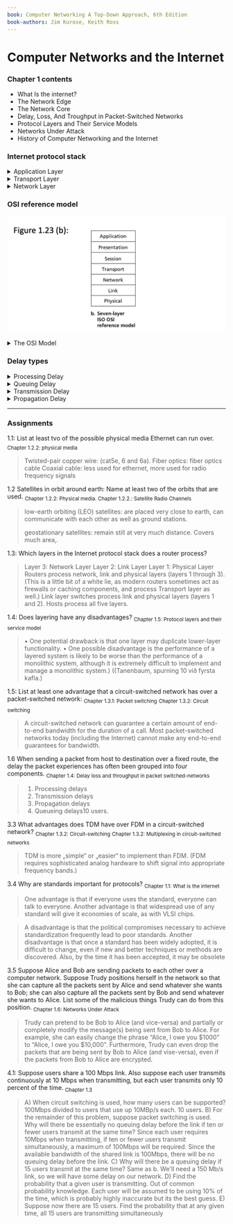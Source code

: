 ```yaml
---
book: Computer Networking A Top-Down Approach, 6th Edition
book-authors: Jim Kurose, Keith Ross
---
```


# Computer Networks and the Internet

### Chapter 1 contents
* What Is the internet?
* The Network Edge
* The Network Core
* Delay, Loss, And Troughput in Packet-Switched Networks
* Protocol Layers and Their Service Models
* Networks Under Attack
* History of Computer Networking and the Internet

### Internet protocol stack



<details closed>
<summary>Application Layer</summary>
The application layer is where network applications and their application-layer protocols reside. The Internet’s application layer includes many protocols, such as the HTTP protocol (which provides for Web document request and transfer), SMTP (which provides for the transfer of e-mail messages), and FTP (which provides for the transfer of files between two end systems). We’ll see that certain network functions, such as the translation of human-friendly names for Internet end systems like www.ietf.org to a 32-bit network address, are also done with the help of a specific application-layer protocol, namely, the domain name system (DNS). We’ll see in Chapter 2 that it is very easy to create and deploy our own new application-layer protocols. An application-layer protocol is distributed over multiple end systems, with the application in one end system using the protocol to exchange packets of information with the application in another end system. We’ll refer to this packet of information at the application layer as a message. 
</details>

<details closed>
<summary>Transport Layer</summary>
The Internet’s transport layer transports application-layer messages between application endpoints. In the Internet there are two transport protocols, TCP and UDP, either of which can transport application-layer messages. TCP provides a connection-oriented service to its applications. This service includes guaranteed delivery of application-layer messages to the destination and flow control (that is, sender/receiver speed matching). TCP also breaks long messages into shorter segments and provides a congestion-control mechanism, so that a source throttles its transmission rate when the network is congested. The UDP protocol provides a connectionless service to its applications. This is a no-frills service that provides no reliability, no flow control, and no congestion control. In this book, we’ll refer to a transport-layer packet as a segment.
</details>

 

<details closed>
<summary>Network Layer</summary>
The Internet’s network layer is responsible for moving network-layer packets known as datagrams from one host to another. The Internet transport-layer protocol (TCP or UDP) in a source host passes a transport-layer segment and a destination address to the network layer, just as you would give the postal service a letter with a destination address. The network layer then provides the service of delivering the segment to the transport layer in the destination host. The Internet’s network layer includes the celebrated IP Protocol, which defines the fields in the datagram as well as how the end systems and routers act on these fields. There is only one IP protocol, and all Internet components that have a network layer must run the IP protocol. The Internet’s network layer also contains routing protocols that determine the routes that datagrams take between sources and destinations. The Internet has many routing protocols. As we saw in Section 1.3, the Internet is a network of networks, and within a network, the network administrator can run any routing protocol desired. Although the network layer contains both the IP protocol and numerous routing protocols, it is often simply referred to as the IP layer, reflecting the fact that IP is the glue that binds the Internet together. Link Layer The Internet’s network layer routes a datagram through a series of routers between the source and destination. To move a packet from one node (host or router) to the next node in the route, the network layer relies on the services of the link layer. In particular, at each node, the network layer passes the datagram down to the link layer, which delivers the datagram to the next node along the route. At this next node, the link layer passes the datagram up to the network layer. The services provided by the link layer depend on the specific link-layer protocol that is employed over the link. For example, some link-layer protocols provide reliable delivery, from transmitting node, over one link, to receiving node. Note that this reliable delivery service is different from the reliable delivery service of TCP, which provides reliable delivery from one end system to another. Examples of linklayer protocols include Ethernet, WiFi, and the cable access network’s DOCSIS protocol. As datagrams typically need to traverse several links to travel from source to destination, a datagram may be handled by different link-layer protocols at different links along its route. For example, a datagram may be handled by Ethernet on one link and by PPP on the next link. The network layer will receive a different service from each of the different link-layer protocols. In this book, we’ll refer to the linklayer packets as frames.Physical Layer While the job of the link layer is to move entire frames from one network element to an adjacent network element, the job of the physical layer is to move the individual bits within the frame from one node to the next. The protocols in this layer are again link dependent and further depend on the actual transmission medium of the link (for example, twisted-pair copper wire, single-mode fiber optics). For example, Ethernet has many physical-layer protocols: one for twisted-pair copper wire, another for coaxial cable, another for fiber, and so on. In each case, a bit is moved across the link in a different way
</details>

### OSI reference model

![osi](Screenshots/osi.png)

<details closed>
<summary>The OSI Model</summary>
Having discussed the Internet protocol stack in detail, we should mention that it is not the only protocol stack around. In particular, back in the late 1970s, the International Organization for Standardization (ISO) proposed that computer networks be organized around seven layers, called the Open Systems Interconnection (OSI) model [ISO 2012]. The OSI model took shape when the protocols that were to become the Internet protocols were in their infancy, and were but one of many different protocol suites under development; in fact, the inventors of the original OSI model probably did not have the Internet in mind when creating it. Nevertheless, beginning in the late 1970s, many training and university courses picked up on the ISO mandate and organized courses around the seven-layer model. Because of its early impact on networking education, the seven-layer model continues to linger on in some networking textbooks and training courses. The seven layers of the OSI reference model, shown in Figure 1.23(b), are: application layer, presentation layer, session layer, transport layer, network layer, data link layer, and physical layer. The functionality of five of these layers is roughly the same as their similarly named Internet counterparts. Thus, let’s consider the two additional layers present in the OSI reference model—the presentation layer and the session layer. The role of the presentation layer is to provide services that allow communicating applications to interpret the meaning of data exchanged. These services include data compression and data encryption (which are selfexplanatory) as well as data description (which, as we will see in Chapter 9, frees the applications from having to worry about the internal format in which data are represented/stored—formats that may differ from one computer to another). The session layer provides for delimiting and synchronization of data exchange, including the means to build a checkpointing and recovery scheme. The fact that the Internet lacks two layers found in the OSI reference model poses a couple of interesting questions: Are the services provided by these layers unimportant? What if an application needs one of these services? The Internet’s answer to both of these questions is the same—it’s up to the application developer. It’s up to the application developer to decide if a service is important, and if the service is important, it’s up to the application developer to build that functionality into the application
</details>

### Delay types

<details closed>
<summary>Processing Delay</summary>
The time required to examine the packet’s header and determine where to direct the packet is part of the processing delay. The processing delay can also include other factors, such as the time needed to check for bit-level errors in the packet that occurred in transmitting the packet’s bits from the upstream node to router A. Processing delays in high-speed routers are typically on the order of microseconds or less. After this nodal processing, the router directs the packet to the queue that precedes the link to router B. (In Chapter 4 we’ll study the details of how a router operates.)
</details>

<details closed>
<summary>Queuing Delay</summary>
At the queue, the packet experiences a queuing delay as it waits to be transmitted onto the link. The length of the queuing delay of a specific packet will depend on the number of earlier-arriving packets that are queued and waiting for transmission onto the link. If the queue is empty and no other packet is currently being transmitted, then our packet’s queuing delay will be zero. On the other hand, if the traffic is heavy and many other packets are also waiting to be transmitted, the queuing delay will be long. We will see shortly that the number of packets that an arriving packet might expect to find is a function of the intensity and nature of the traffic arriving at the queue. Queuing delays can be on the order of microseconds to milliseconds in practice
</details>

<details closed>
<summary>Transmission Delay</summary>
Assuming that packets are transmitted in a first-come-first-served manner, as is common in packet-switched networks, our packet can be transmitted only after all the packets that have arrived before it have been transmitted. Denote the length of the packet by L bits, and denote the transmission rate of the link from router A to router B by R bits/sec. For example, for a 10 Mbps Ethernet link, the rate is R = 10 Mbps; for a 100 Mbps Ethernet link, the rate is R = 100 Mbps. The transmission delay is L/R. This is the amount of time required to push (that is, transmit) all of the packet’s bits into the link. Transmission delays are typically on the order of microseconds to milliseconds in practice.
</details>

<details closed>
<summary>Propagation Delay</summary>
Once a bit is pushed into the link, it needs to propagate to router B. The time required to propagate from the beginning of the link to router B is the propagation delay. The bit propagates at the propagation speed of the link. The propagation speed depends on the physical medium of the link (that is, fiber optics, twisted-pair copper wire, and so on) and is in the range of 2 108 meters/sec to 3 108 meters/sec which is equal to, or a little less than, the speed of light. The propagation delay is the distance between two routers divided by the propagation speed. That is, the propagation delay is d/s, where d is the distance between router A and router B and s is the propagation speed of the link. Once the last bit of the packet propagates to node B, it and all the preceding bits of the packet are stored in router B. The whole process then continues with router B now performing the forwarding. In wide-area networks, propagation delays are on the order of milliseconds.
</details>

---
### Assignments
1.1:
List at least tvo of the possible physical media Ethernet can run over.
<sub>Chapter 1.2.2: physical media</sub>

> Twisted-pair copper wire: (cat5e, 6 and 6a).
Fiber optics: fiber optics cable
Coaxial cable: less used for ethernet, more used for radio frequency signals

1.2
Satellites in orbit around earth: Name at least two of the orbits that are used.
<sub>Chapter 1.2.2: Physical media. 
Chapter 1.2.2.: Satellite Radio Channels </sub>

> low-earth orbiting (LEO) satellites: are placed very close to earth, can communicate with each other as well as ground stations.
>
> geostationary satellites: remain still at very much distance. Covers much area,.


1.3:
Which layers in the Internet protocol stack does a router process?
>Layer 3: Network Layer
>Layer 2: Link Layer
>Layer 1: Physical Layer
>    Routers process network, link and physical layers (layers 1 through 3). (This is a little bit of a white lie, as modern routers sometimes act as firewalls or caching components, and process Transport layer as well.) Link layer switches process link and physical layers (layers 1 and 2). Hosts process all five layers.

1.4:
Does layering have any disadvantages?
<sub>Chapter 1.5: Protocol layers and their service model</sub>
>	• One potential drawback is that one layer may duplicate lower-layer functionality.
>	• One possible disadvantage is the performance of a layered system is likely to be worse than the performance of a monolithic system, although it is extremely difficult to implement and manage a monolithic system.) ((Tanenbaum, spurning 10 við fyrsta kafla.)

1.5:
List at least one advantage that a circuit-switched network has over a packet-switched network:
<sub>Chapter 1.3.1: Packet switching</sub>
<sub>Chapter 1.3.2: Circuit switching</sub>
>    A circuit-switched network can guarantee a certain amount of end-to-end bandwidth for the duration of a call. Most packet-switched networks today (including the Internet) cannot make any end-to-end guarantees for bandwidth.

1.6
When sending a packet from host to destination over a fixed route, the delay the packet experiences has often been grouped into four components. 
<sub>Chapter 1.4: Delay loss and throughput in packet switched-networks </sub>
>	1. Processing delays
>	2. Transmission delays
>	3. Propagation delays
>	4. Queueing delays10 users.
	
3.3
What advantages does TDM have over FDM in a circuit-switched network?
<sub>Chapter 1.3.2: Circuit-switching</sub>
<sub>Chapter 1.3.2: Multiplexing in circuit-switched networks</sub>
> TDM is more „simple“ or „easier“ to implement than FDM. (FDM requires sophisticated analog hardware to shift signal into appropriate frequency bands.)

3.4
Why are standards important for protocols?
<sub>Chapter 1.1: What is the internet</sub>

> One advantage is that if everyone uses the standard, everyone can talk to everyone. Another advantage is that widespread use of any standard will give it economies of scale, as with VLSI chips. 

> A disadvantage is that the political compromises necessary to achieve standardization frequently lead to poor standards. Another disadvantage is that once a standard has been widely adopted, it is difficult to change, even if new and better techniques or methods are discovered. Also, by the time it has been accepted, it may be obsolete

3.5
Suppose Alice and Bob are sending packets to each other over a computer network. Suppose Trudy positions herself in the network so that she can capture all the packets sent by Alice and send whatever she wants to Bob; she can also capture all the packets sent by Bob and send whatever she wants to Alice. List some of the malicious things Trudy can do from this position.
<sub>Chapter 1.6: Networks Under Attack</sub>
 
> Trudy can pretend to be Bob to Alice (and vice-versa) and partially or completely modify the message(s) being sent from Bob to Alice. For example, she can easily change the phrase “Alice, I owe you $1000” to “Alice, I owe you $10,000”. Furthermore, Trudy can even drop the packets that are being sent by Bob to Alice (and vise-versa), even if the packets from Bob to Alice are encrypted.

4.1:
Suppose users share a 100 Mbps link. Also suppose each user transmits continuously at 10 Mbps when transmitting, but each user transmits only 10 percent of the time.
<sub>Chapter 1.3</sub>

>	A) When circuit switching is used, how many users can be supported?
>		100Mbps divided to users that use up 10MBp/s each. 10 users.
>	B) For the remainder of this problem, suppose packet switching is used. Why will there be essentially no queuing delay before the link if ten or fewer users transmit at the same time?
>		Since each user requires 10Mbps when transmitting, if ten or fewer users transmit simultaneously, a maximum of 100Mbps will be required. Since the available bandwidth of the shared link is 100Mbps, there will be no queuing delay before the link.
>	C) Why will there be a queuing delay if 15 users transmit at the same time?
>		Same as b. We'll need a 150 Mb/s link, so we will have some delay on our network.
>	D) Find the probability that a given user is transmitting.
>		Out of common probability knowledge. Each user will be assumed to be using 10% of the time, which is probably highly inaccurate but its the best guess.
>	E) Suppose now there are 15 users. Find the probability that at any given time, all 15 users are transmitting simultaneously
		






